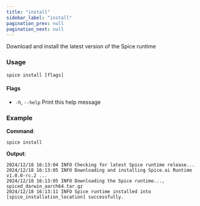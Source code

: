 ```yaml
---
title: "install"
sidebar_label: "install"
pagination_prev: null
pagination_next: null
---
```


Download and install the latest version of the Spice runtime

### Usage

```shell
spice install [flags]
```

#### Flags

- `-h`, `--help` Print this help message

### Example

**Command**:

```shell
spice install
```

**Output**:

```
2024/12/18 16:13:04 INFO Checking for latest Spice runtime release...
2024/12/18 16:13:05 INFO Downloading and installing Spice.ai Runtime v1.0.0-rc.2 ...
2024/12/18 16:13:05 INFO Downloading the Spice runtime..., spiced_darwin_aarch64.tar.gz
2024/12/18 16:13:11 INFO Spice runtime installed into [spice_installation_location] successfully.
```
